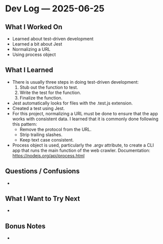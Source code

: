 # Dev Log — 2025-06-25

## What I Worked On

- Learned about test-driven development
- Learned a bit about Jest
- Normalizing a URL
- Using process object

## What I Learned

- There is usually three steps in doing test-driven development:
  1. Stub out the function to test.
  2. Write the test for the function.
  3. Finalize the function.
- Jest automatically looks for files with the .test.js extension.
- Created a test using Jest.
- For this project, normalizing a URL must be done to ensure that the app works with
  consistent data. I learned that it is commonly done following this pattern:
  - Remove the protocol from the URL.
  - Strip trailing slashes.
  - Keep text case consistent.
- Process object is used, particularly the .argv attribute, to create a CLI app that
  runs the main function of the web crawler. Documentation: https://nodejs.org/api/process.html

## Questions / Confusions

-

## What I Want to Try Next

-

## Bonus Notes

-
